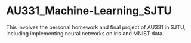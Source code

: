 # AU331_Machine-Learning_SJTU
This involves the personal homework and final project of AU331 in SJTU, including implementing neural networks on iris and MNIST data.

